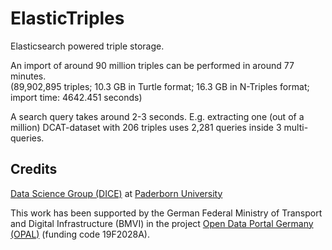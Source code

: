 # ElasticTriples

Elasticsearch powered triple storage.

An import of around 90 million triples can be performed in around 77 minutes.  
(89,902,895 triples; 10.3 GB in Turtle format; 16.3 GB in N-Triples format; import time: 4642.451 seconds)

A search query takes around 2-3 seconds. E.g. extracting one (out of a million) DCAT-dataset with 206 triples uses 2,281 queries inside 3 multi-queries. 

## Credits

[Data Science Group (DICE)](https://dice-research.org/) at [Paderborn University](https://www.uni-paderborn.de/)

This work has been supported by the German Federal Ministry of Transport and Digital Infrastructure (BMVI) in the project [Open Data Portal Germany (OPAL)](http://projekt-opal.de/) (funding code 19F2028A).
